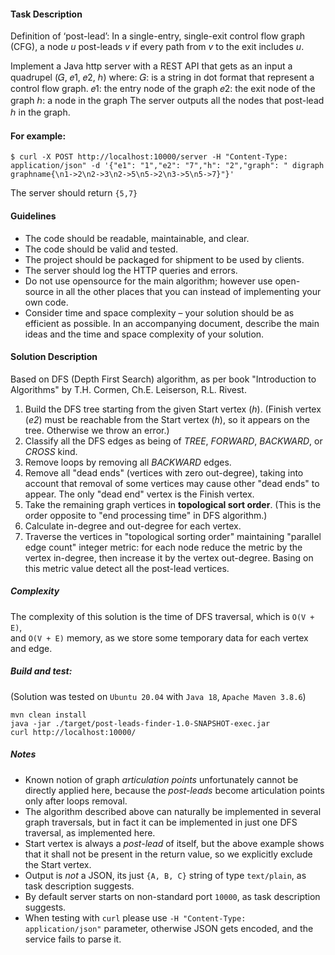 #### Task Description

Definition of ‘post-lead’: In a single-entry, single-exit
control flow graph (CFG), a node _u_ post-leads _v_ if every path
from _v_ to the exit includes _u_.

Implement a Java http server with a REST API that gets as an
input a quadrupel (𝐺, 𝑒1, 𝑒2, ℎ) where:
𝐺: is a string in dot format that represent a control flow
graph.
𝑒1: the entry node of the graph
𝑒2: the exit node of the graph
ℎ: a node in the graph
The server outputs all the nodes that post-lead ℎ in the
graph.

#### For example:

    $ curl -X POST http://localhost:10000/server -H "Content-Type: application/json" -d '{"e1": "1","e2": "7","h": "2","graph": " digraph graphname{\n1->2\n2->3\n2->5\n5->2\n3->5\n5->7}"}'

The server should return `{5,7}`

#### Guidelines
- The code should be readable, maintainable, and clear.
- The code should be valid and tested.
- The project should be packaged for shipment to be used by
clients.
- The server should log the HTTP queries and errors.
- Do not use opensource for the main algorithm; however use
open-source in all the other places that you can instead
of implementing your own code.
- Consider time and space complexity – your solution should
be as efficient as possible. In an accompanying document,
describe the main ideas and the time and space complexity
of your solution.

#### Solution Description

Based on DFS (Depth First Search) algorithm, as per book 
"Introduction to Algorithms" by T.H. Cormen, Ch.E. Leiserson, R.L. Rivest.    
1) Build the DFS tree starting from the given Start vertex (_h_). (Finish vertex (_e2_) must 
 be reachable from the Start vertex (_h_), so it appears on the tree. Otherwise we throw an error.)
2) Classify all the DFS edges as being of _TREE_, _FORWARD_, _BACKWARD_, or _CROSS_ kind.
3) Remove loops by removing all _BACKWARD_ edges.
4) Remove all "dead ends" (vertices with zero out-degree), taking into account that removal 
 of some vertices may cause other "dead ends" to appear. The only "dead end" vertex
 is the Finish vertex. 
5) Take the remaining graph vertices in __topological sort order__. 
 (This is the order opposite to "end processing time" in DFS algorithm.)
6) Calculate in-degree and out-degree for each vertex.  
7) Traverse the vertices in "topological sorting order" maintaining "parallel edge count" integer metric: 
 for each node reduce the metric by the vertex in-degree, then increase it by the vertex out-degree. 
 Basing on this metric value detect all the post-lead vertices.   

##### Complexity

The complexity of this solution is the time of DFS traversal, which is `O(V + E)`,  
and `O(V + E)` memory, as we store some temporary data for each vertex and edge.      

##### Build and test:
(Solution was tested on `Ubuntu 20.04` with `Java 18`, `Apache Maven 3.8.6`)  

    mvn clean install
    java -jar ./target/post-leads-finder-1.0-SNAPSHOT-exec.jar
    curl http://localhost:10000/

##### Notes

- Known notion of graph _articulation points_ unfortunately cannot be directly applied here, 
 because the _post-leads_ become articulation points only after loops removal.
- The algorithm described above can naturally be implemented in several graph traversals, but
 in fact it can be implemented in just one DFS traversal, as implemented here.
- Start vertex is always a _post-lead_ of itself, but the above example shows that it shall not be
 present in the return value, so we explicitly exclude the Start vertex.
- Output is *not* a JSON, its just `{A, B, C}` string of type `text/plain`, as task description suggests.
- By default server starts on non-standard port `10000`, as task description suggests.
- When testing with `curl` please use `-H "Content-Type: application/json"` parameter, otherwise JSON gets encoded,
 and the service fails to parse it.
